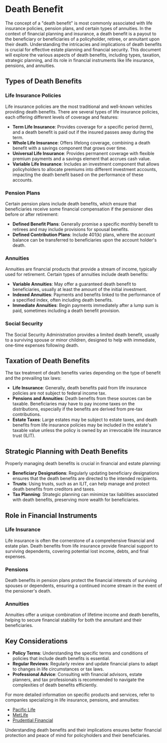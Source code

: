 # Death Benefit

The concept of a "death benefit" is most commonly associated with life insurance policies, pension plans, and certain types of annuities. In the context of financial planning and insurance, a death benefit is a payout to the beneficiary or beneficiaries of a policyholder, retiree, or annuitant upon their death. Understanding the intricacies and implications of death benefits is crucial for effective estate planning and financial security. This document will explore the various aspects of death benefits, including types, taxation, strategic planning, and its role in financial instruments like life insurance, pensions, and annuities.

## Types of Death Benefits

### Life Insurance Policies

Life insurance policies are the most traditional and well-known vehicles providing death benefits. There are several types of life insurance policies, each offering different levels of coverage and features:

- **Term Life Insurance**: Provides coverage for a specific period (term), and a death benefit is paid out if the insured passes away during the term.
- **Whole Life Insurance**: Offers lifelong coverage, combining a death benefit with a savings component that grows over time.
- **Universal Life Insurance**: Provides permanent coverage with flexible premium payments and a savings element that accrues cash value.
- **Variable Life Insurance**: Includes an investment component that allows policyholders to allocate premiums into different investment accounts, impacting the death benefit based on the performance of these accounts.

### Pension Plans

Certain pension plans include death benefits, which ensure that beneficiaries receive some financial compensation if the pensioner dies before or after retirement:

- **Defined Benefit Plans**: Generally promise a specific monthly benefit to retirees and may include provisions for spousal benefits.
- **Defined Contribution Plans**: Include 401(k) plans, where the account balance can be transferred to beneficiaries upon the account holder's death.

### Annuities

Annuities are financial products that provide a stream of income, typically used for retirement. Certain types of annuities include death benefits:

- **Variable Annuities**: May offer a guaranteed death benefit to beneficiaries, usually at least the amount of the initial investment.
- **Indexed Annuities**: Payments and benefits linked to the performance of a specified index, often including death benefits.
- **Immediate Annuities**: Begin payments immediately after a lump sum is paid, sometimes including a death benefit provision.

### Social Security

The Social Security Administration provides a limited death benefit, usually to a surviving spouse or minor children, designed to help with immediate, one-time expenses following death.

## Taxation of Death Benefits

The tax treatment of death benefits varies depending on the type of benefit and the prevailing tax laws:

- **Life Insurance**: Generally, death benefits paid from life insurance policies are not subject to federal income tax. 
- **Pensions and Annuities**: Death benefits from these sources can be taxable. Beneficiaries may have to pay income taxes on the distributions, especially if the benefits are derived from pre-tax contributions.
- **Estate Taxes**: Large estates may be subject to estate taxes, and death benefits from life insurance policies may be included in the estate's taxable value unless the policy is owned by an irrevocable life insurance trust (ILIT).

## Strategic Planning with Death Benefits

Properly managing death benefits is crucial in financial and estate planning:

- **Beneficiary Designations**: Regularly updating beneficiary designations ensures that the death benefits are directed to the intended recipients.
- **Trusts**: Using trusts, such as an ILIT, can help manage and protect death benefits from creditors and taxes.
- **Tax Planning**: Strategic planning can minimize tax liabilities associated with death benefits, preserving more wealth for beneficiaries.

## Role in Financial Instruments

### Life Insurance

Life insurance is often the cornerstone of a comprehensive financial and estate plan. Death benefits from life insurance provide financial support to surviving dependents, covering potential lost income, debts, and final expenses.

### Pensions

Death benefits in pension plans protect the financial interests of surviving spouses or dependents, ensuring a continued income stream in the event of the pensioner's death.

### Annuities

Annuities offer a unique combination of lifetime income and death benefits, helping to secure financial stability for both the annuitant and their beneficiaries.

## Key Considerations

- **Policy Terms**: Understanding the specific terms and conditions of policies that include death benefits is essential.
- **Regular Reviews**: Regularly review and update financial plans to adapt to changes in life circumstances or tax laws.
- **Professional Advice**: Consulting with financial advisors, estate planners, and tax professionals is recommended to navigate the complexities of death benefits efficiently.

For more detailed information on specific products and services, refer to companies specializing in life insurance, pensions, and annuities:

- [Pacific Life](https://www.pacificlife.com)
- [MetLife](https://www.metlife.com)
- [Prudential Financial](https://www.prudential.com)

Understanding death benefits and their implications ensures better financial protection and peace of mind for policyholders and their beneficiaries.